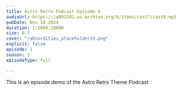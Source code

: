 ```yaml
---
title: Astro Retro Podcast Episode 8
audioUrl: https://ia803202.us.archive.org/6/items/cast7/cast8.mp3
pubDate: Nov 18 2024
duration: 1:5009:20000
size: 0.7
cover: "/absurdities_placeholder19.png"
explicit: false
episode: 1
season: 1
episodeType: full

---
```

This is an episode demo of the Astro Retro Theme Podcast
